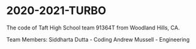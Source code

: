 # 2020-2021-TURBO

The code of Taft High School team 91364T from Woodland Hills, CA.

Team Members:
Siddharta Dutta - Coding
Andrew Mussell - Engineering

